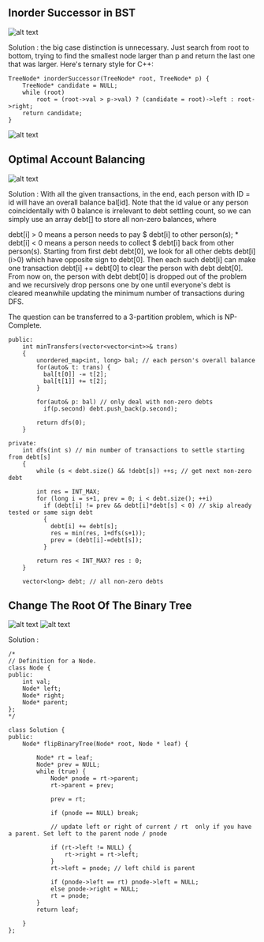 ## Inorder Successor in BST
![alt text](/QuesBank/Microsoft/images/image1a.png)

Solution : the big case distinction is unnecessary. Just search from root to bottom, trying to find the smallest node larger than p and return the last one that was larger. Here's ternary style for C++:
```
TreeNode* inorderSuccessor(TreeNode* root, TreeNode* p) {
    TreeNode* candidate = NULL;
    while (root)
        root = (root->val > p->val) ? (candidate = root)->left : root->right;
    return candidate;
}
```
![alt text](/QuesBank/Microsoft/images/image1b.png)

## Optimal Account Balancing
![alt text](/QuesBank/Microsoft/images/image2a.png)

Solution :
With all the given transactions, in the end, each person with ID = id will have an overall balance bal[id]. Note that the id value or any person coincidentally with 0 balance is irrelevant to debt settling count, so we can simply use an array debt[] to store all non-zero balances, where

debt[i] > 0 means a person needs to pay $ debt[i] to other person(s); * debt[i] < 0 means a person needs to collect $ debt[i] back from other person(s).
Starting from first debt debt[0], we look for all other debts debt[i] (i>0) which have opposite sign to debt[0]. Then each such debt[i] can make one transaction debt[i] += debt[0] to clear the person with debt debt[0]. From now on, the person with debt debt[0] is dropped out of the problem and we recursively drop persons one by one until everyone's debt is cleared meanwhile updating the minimum number of transactions during DFS.

The question can be transferred to a 3-partition problem, which is NP-Complete.


```
public:
    int minTransfers(vector<vector<int>>& trans) 
	{
        unordered_map<int, long> bal; // each person's overall balance
        for(auto& t: trans) {
		  bal[t[0]] -= t[2];
		  bal[t[1]] += t[2];
		}
		
        for(auto& p: bal) // only deal with non-zero debts
		  if(p.second) debt.push_back(p.second);
		  
        return dfs(0);
    }
    
private:
    int dfs(int s) // min number of transactions to settle starting from debt[s]
	{ 
    	while (s < debt.size() && !debt[s]) ++s; // get next non-zero debt
		
    	int res = INT_MAX;
    	for (long i = s+1, prev = 0; i < debt.size(); ++i)
    	  if (debt[i] != prev && debt[i]*debt[s] < 0) // skip already tested or same sign debt
		  {
		    debt[i] += debt[s]; 
			res = min(res, 1+dfs(s+1)); 
			prev = (debt[i]-=debt[s]);
		  }
    	    
    	return res < INT_MAX? res : 0;
    }
    
    vector<long> debt; // all non-zero debts
```

## Change The Root Of The Binary Tree
![alt text](/QuesBank/Microsoft/images/image3a.png)
![alt text](/QuesBank/Microsoft/images/image3b.png)

Solution :

```
/*
// Definition for a Node.
class Node {
public:
    int val;
    Node* left;
    Node* right;
    Node* parent;
};
*/

class Solution {
public:
    Node* flipBinaryTree(Node* root, Node * leaf) {

        Node* rt = leaf;
		Node* prev = NULL;
		while (true) {
 			Node* pnode = rt->parent;
			rt->parent = prev;

			prev = rt;
            
            if (pnode == NULL) break;

            // update left or right of current / rt  only if you have a parent. Set left to the parent node / pnode

            if (rt->left != NULL) {
                rt->right = rt->left;
            }
			rt->left = pnode; // left child is parent
            
            if (pnode->left == rt) pnode->left = NULL;
            else pnode->right = NULL;
			rt = pnode;
		}
		return leaf;
        
    }
};
```



